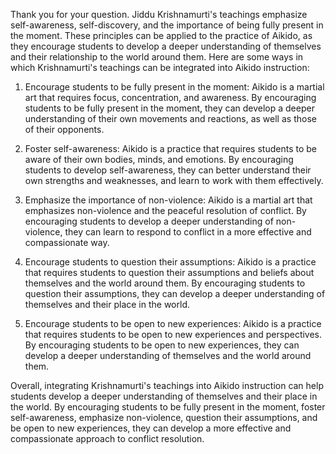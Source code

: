 Thank you for your question. Jiddu Krishnamurti's teachings emphasize self-awareness, self-discovery, and the importance of being fully present in the moment. These principles can be applied to the practice of Aikido, as they encourage students to develop a deeper understanding of themselves and their relationship to the world around them. Here are some ways in which Krishnamurti's teachings can be integrated into Aikido instruction:

1. Encourage students to be fully present in the moment: Aikido is a martial art that requires focus, concentration, and awareness. By encouraging students to be fully present in the moment, they can develop a deeper understanding of their own movements and reactions, as well as those of their opponents.

2. Foster self-awareness: Aikido is a practice that requires students to be aware of their own bodies, minds, and emotions. By encouraging students to develop self-awareness, they can better understand their own strengths and weaknesses, and learn to work with them effectively.

3. Emphasize the importance of non-violence: Aikido is a martial art that emphasizes non-violence and the peaceful resolution of conflict. By encouraging students to develop a deeper understanding of non-violence, they can learn to respond to conflict in a more effective and compassionate way.

4. Encourage students to question their assumptions: Aikido is a practice that requires students to question their assumptions and beliefs about themselves and the world around them. By encouraging students to question their assumptions, they can develop a deeper understanding of themselves and their place in the world.

5. Encourage students to be open to new experiences: Aikido is a practice that requires students to be open to new experiences and perspectives. By encouraging students to be open to new experiences, they can develop a deeper understanding of themselves and the world around them.

Overall, integrating Krishnamurti's teachings into Aikido instruction can help students develop a deeper understanding of themselves and their place in the world. By encouraging students to be fully present in the moment, foster self-awareness, emphasize non-violence, question their assumptions, and be open to new experiences, they can develop a more effective and compassionate approach to conflict resolution.